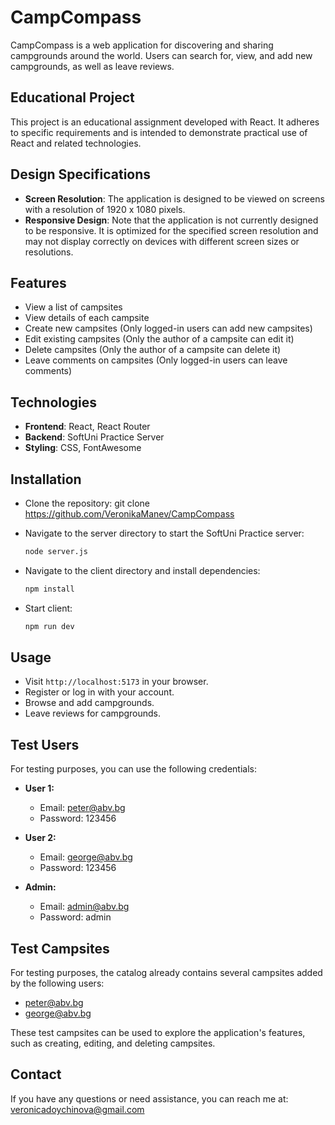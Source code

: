 # CampCompass

CampCompass is a web application for discovering and sharing campgrounds around the world. Users can search for, view, and add new campgrounds, as well as leave reviews.

## Educational Project

This project is an educational assignment developed with React. It adheres to specific requirements and is intended to demonstrate practical use of React and related technologies.

## Design Specifications

- **Screen Resolution**: The application is designed to be viewed on screens with a resolution of 1920 x 1080 pixels.
- **Responsive Design**: Note that the application is not currently designed to be responsive. It is optimized for the specified screen resolution and may not display correctly on devices with different screen sizes or resolutions.

## Features

- View a list of campsites
- View details of each campsite
- Create new campsites (Only logged-in users can add new campsites)
- Edit existing campsites (Only the author of a campsite can edit it)
- Delete campsites (Only the author of a campsite can delete it)
- Leave comments on campsites (Only logged-in users can leave comments)

## Technologies

- **Frontend**: React, React Router
- **Backend**: SoftUni Practice Server
- **Styling**: CSS, FontAwesome

## Installation

- Clone the repository:
    git clone https://github.com/VeronikaManev/CampCompass

- Navigate to the server directory to start the SoftUni Practice server:
    ```bash
    node server.js
    ```

- Navigate to the client directory and install dependencies:
    ```bash
    npm install
    ```

-  Start client:
    ```bash
    npm run dev
    ```

## Usage

- Visit `http://localhost:5173` in your browser.
- Register or log in with your account.
- Browse and add campgrounds.
- Leave reviews for campgrounds.


## Test Users

For testing purposes, you can use the following credentials:

- **User 1:**
  - Email: peter@abv.bg
  - Password: 123456

- **User 2:**
  - Email: george@abv.bg
  - Password: 123456

- **Admin:**
  - Email: admin@abv.bg
  - Password: admin

## Test Campsites

For testing purposes, the catalog already contains several campsites added by the following users:

   - peter@abv.bg
   - george@abv.bg

These test campsites can be used to explore the application's features, such as creating, editing, and deleting campsites.

## Contact

If you have any questions or need assistance, you can reach me at: veronicadoychinova@gmail.com


